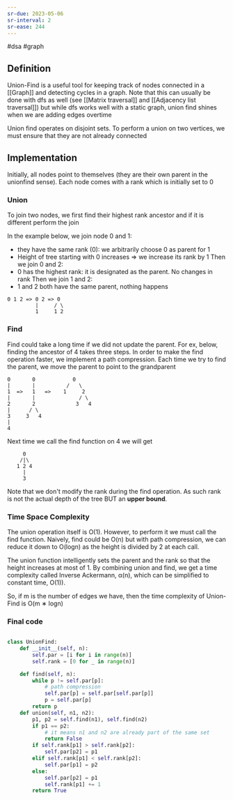 ```yaml
---
sr-due: 2023-05-06
sr-interval: 2
sr-ease: 244
---
```


#dsa #graph

## Definition

Union-Find is a useful tool for keeping track of nodes connected in a [[Graph]] and detecting cycles in a graph. Note that this can usually be done with dfs as well (see [[Matrix traversal]] and [[Adjacency list traversal]]) but while dfs works well with a static graph,
union find shines when we are adding edges overtime

Union find operates on disjoint sets. To perform a union on two vertices, we must ensure that they are not already connected

## Implementation

Initially, all nodes point to themselves (they are their own parent in the unionfind sense).
Each node comes with a rank which is initially set to 0

### Union

To join two nodes, we first find their highest rank ancestor and if it is different perform the join

In the example below, we join node 0 and 1:

- they have the same rank (0): we arbitrarily choose 0 as parent for 1
- Height of tree starting with 0 increases => we increase its rank by 1
  Then we join 0 and 2:
- 0 has the highest rank: it is designated as the parent. No changes in rank
  Then we join 1 and 2:
- 1 and 2 both have the same parent, nothing happens

```text
0 1 2 => 0 2 => 0
         |     / \
         1     1 2
```

### Find

Find could take a long time if we did not update the parent.
For ex, below, finding the ancestor of 4 takes three steps. In order to make the find operation faster,
we implement a path compression. Each time we try to find the parent, we move the parent to point to the grandparent

```text
0       0            0
|       |          /   \
1  =>   1   =>    1     2
|       |              / \
2       2             3   4
|      / \
3     3   4
|
4
```

Next time we call the find function on 4 we will get

```
     0
    /|\
   1 2 4
     |
     3
```

Note that we don't modify the rank during the find operation. As such rank is not the actual depth of the tree BUT an **upper bound**.

### Time Space Complexity

The union operation itself is O(1). However, to perform it we must call the find function.
Naively, find could be O(n) but with path compression, we can reduce it down to O(logn) as the height is divided by 2 at each call.

The union function intelligently sets the parent and the rank so that the height increases at most of 1.
By combining union and find, we get a time complexity called Inverse Ackermann, α(n), which can be simplified to constant time, O(1)).

So, if m is the number of edges we have, then the time complexity of Union-Find is O(m ∗ logn)

### Final code

```python

class UnionFind:
	def __init__(self, n):
		self.par = [i for i in range(n)]
		self.rank = [0 for _ in range(n)]

	def find(self, n):
		while p != self.par[p]:
			# path compression
			self.par[p] = self.par[self.par[p]]
			p = self.par[p]
		return p
	def union(self, n1, n2):
		p1, p2 = self.find(n1), self.find(n2)
		if p1 == p2:
			# it means n1 and n2 are already part of the same set
			return False
		if self.rank[p1] > self.rank[p2]:
			self.par[p2] = p1
		elif self.rank[p1] < self.rank[p2]:
			self.par[p1] = p2
		else:
			self.par[p2] = p1
			self.rank[p1] += 1
		return True




```
